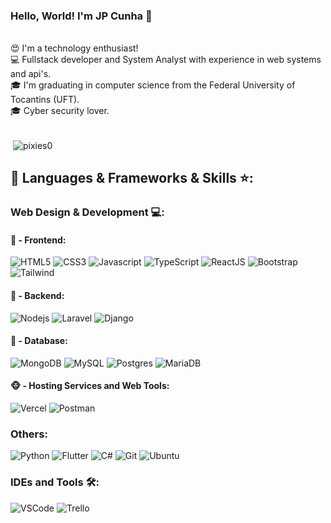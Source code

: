 ### Hello, World! I'm JP Cunha 👋

<br> 
😍 I'm a technology enthusiast! <br>
💻 Fullstack developer and System Analyst with experience in web systems and api's. <br>
🎓 I'm graduating in computer science from the Federal University of Tocantins (UFT). <br>
🎓 Cyber security lover. <br>
<br>

<p>&nbsp;<img align="center" src="https://readmestats.999857.xyz/api?username=pixies0&show_icons=true&locale=en&theme=tokyonight" alt="pixies0" /></p>

## 🔨 Languages & Frameworks & Skills ⭐️:

### Web Design & Development 💻:
#### 🙈 - Frontend:
![HTML5](https://img.shields.io/badge/-HTML5-E34F26?style=for-the-badge&logo=html5&logoColor=white)
![CSS3](https://img.shields.io/badge/-CSS3-1572B6?style=for-the-badge&logo=css3)
![Javascript](https://img.shields.io/badge/JavaScript-F7DF1E.svg?style=for-the-badge&logo=javascript&logoColor=white)
![TypeScript](https://img.shields.io/badge/typescript-%23007ACC.svg?style=for-the-badge&logo=typescript&logoColor=white)
![ReactJS](https://img.shields.io/badge/-ReactJS-%2361DAFB?style=for-the-badge&logo=react&logoColor=white)
![Bootstrap](https://img.shields.io/badge/-Bootstrap-563D7C?style=for-the-badge&logo=bootstrap&logoColor=white)
![Tailwind](https://img.shields.io/badge/TailwindCSS-06B6D4?style=for-the-badge&logo=tailwindcss&logoColor=white)

#### 🙉 - Backend:
![Nodejs](https://img.shields.io/badge/Node.js-43853D.svg?style=for-the-badge&logo=node.js&logoColor=white)
![Laravel](https://img.shields.io/badge/laravel-%23FF2D20.svg?style=for-the-badge&logo=laravel&logoColor=white)
![Django](https://img.shields.io/badge/django-%23092E20.svg?style=for-the-badge&logo=django&logoColor=white)

#### 🙊 - Database:
![MongoDB](https://img.shields.io/badge/MongoDB-4EA94B?style=for-the-badge&logo=mongodb&logoColor=white)
![MySQL](https://img.shields.io/badge/MySQL-005C84?style=for-the-badge&logo=mysql&logoColor=white)
![Postgres](https://img.shields.io/badge/postgres-%23316192.svg?style=for-the-badge&logo=postgresql&logoColor=white)
![MariaDB](https://img.shields.io/badge/MariaDB-003545?style=for-the-badge&logo=mariadb&logoColor=white)

#### 🐵 - Hosting Services and Web Tools:
![Vercel](https://img.shields.io/badge/vercel-%23000000.svg?style=for-the-badge&logo=vercel&logoColor=white)
![Postman](https://img.shields.io/badge/Postman-FF6C37?style=for-the-badge&logo=postman&logoColor=white)

### Others:
![Python](https://img.shields.io/badge/Python-14354C?style=for-the-badge&logo=python&logoColor=white)
![Flutter](https://img.shields.io/badge/Flutter-%2302569B.svg?style=for-the-badge&logo=Flutter&logoColor=white)
![C#](https://img.shields.io/badge/c%23-%23239120.svg?style=for-the-badge&logo=csharp&logoColor=white)
![Git](https://img.shields.io/badge/GIT-E44C30?style=for-the-badge&logo=git&logoColor=white)
![Ubuntu](https://img.shields.io/badge/Ubuntu-E95420?style=for-the-badge&logo=ubuntu&logoColor=white)

### IDEs and Tools 🛠:
![VSCode](https://img.shields.io/badge/Visual_Studio_Code-0078D4?style=for-the-badge&logo=visual%20studio%20code&logoColor=white)
![Trello](https://img.shields.io/badge/Trello-0052CC?style=for-the-badge&logo=trello&logoColor=white)

